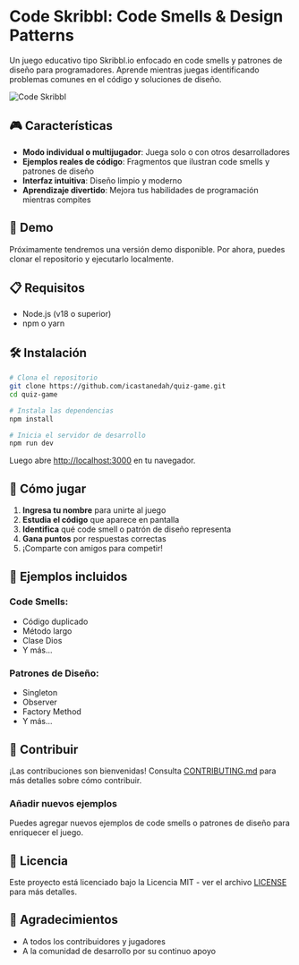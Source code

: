 # Code Skribbl: Code Smells & Design Patterns

Un juego educativo tipo Skribbl.io enfocado en code smells y patrones de diseño para programadores. Aprende mientras juegas identificando problemas comunes en el código y soluciones de diseño.

![Code Skribbl](https://via.placeholder.com/800x400.png?text=Code+Skribbl+Game)

## 🎮 Características

- **Modo individual o multijugador**: Juega solo o con otros desarrolladores
- **Ejemplos reales de código**: Fragmentos que ilustran code smells y patrones de diseño
- **Interfaz intuitiva**: Diseño limpio y moderno
- **Aprendizaje divertido**: Mejora tus habilidades de programación mientras compites

## 🚀 Demo

Próximamente tendremos una versión demo disponible. Por ahora, puedes clonar el repositorio y ejecutarlo localmente.

## 📋 Requisitos

- Node.js (v18 o superior)
- npm o yarn

## 🛠️ Instalación

```bash
# Clona el repositorio
git clone https://github.com/icastanedah/quiz-game.git
cd quiz-game

# Instala las dependencias
npm install

# Inicia el servidor de desarrollo
npm run dev
```

Luego abre [http://localhost:3000](http://localhost:3000) en tu navegador.

## 📖 Cómo jugar

1. **Ingresa tu nombre** para unirte al juego
2. **Estudia el código** que aparece en pantalla
3. **Identifica** qué code smell o patrón de diseño representa
4. **Gana puntos** por respuestas correctas
5. ¡Comparte con amigos para competir!

## 🧩 Ejemplos incluidos

### Code Smells:
- Código duplicado
- Método largo
- Clase Dios
- Y más...

### Patrones de Diseño:
- Singleton
- Observer
- Factory Method
- Y más...

## 🤝 Contribuir

¡Las contribuciones son bienvenidas! Consulta [CONTRIBUTING.md](CONTRIBUTING.md) para más detalles sobre cómo contribuir.

### Añadir nuevos ejemplos

Puedes agregar nuevos ejemplos de code smells o patrones de diseño para enriquecer el juego.

## 📜 Licencia

Este proyecto está licenciado bajo la Licencia MIT - ver el archivo [LICENSE](LICENSE) para más detalles.

## 🙏 Agradecimientos

- A todos los contribuidores y jugadores
- A la comunidad de desarrollo por su continuo apoyo
